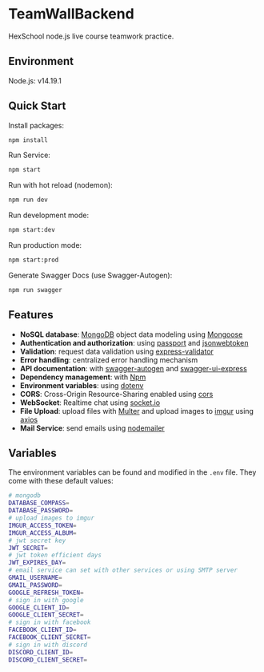 # TeamWallBackend
HexSchool node.js live course teamwork practice.

## Environment
Node.js: v14.19.1

## Quick Start

Install packages:

```sh
npm install
```
Run Service:

```sh
npm start
```

Run with hot reload (nodemon):

```sh
npm run dev
```

Run development mode:

```sh
npm start:dev
```

Run production mode:

```sh
npm start:prod
```

Generate Swagger Docs (use Swagger-Autogen):

```sh
npm run swagger
```

## Features

- **NoSQL database**: [MongoDB](https://www.mongodb.com) object data modeling using [Mongoose](https://mongoosejs.com)
- **Authentication and authorization**: using [passport](http://www.passportjs.org) and [jsonwebtoken](https://github.com/auth0/node-jsonwebtoken)
- **Validation**: request data validation using [express-validator](https://github.com/express-validator/express-validator)
- **Error handling**: centralized error handling mechanism
- **API documentation**: with [swagger-autogen](https://github.com/davibaltar/swagger-autogen) and [swagger-ui-express](https://github.com/scottie1984/swagger-ui-express)
- **Dependency management**: with [Npm](https://www.npmjs.com/)
- **Environment variables**: using [dotenv](https://github.com/motdotla/dotenv)
- **CORS**: Cross-Origin Resource-Sharing enabled using [cors](https://github.com/expressjs/cors)
- **WebSocket**: Realtime chat using [socket.io](https://socket.io/)
- **File Upload**: upload files with [Multer](https://github.com/expressjs/multer) and upload images to [imgur](https://imgur.com/) using [axios](https://github.com/axios/axios)
- **Mail Service**: send emails using [nodemailer](https://github.com/nodemailer/nodemailer)

## Variables

The environment variables can be found and modified in the `.env` file. They come with these default values:

```bash
# mongodb
DATABASE_COMPASS=
DATABASE_PASSWORD=
# upload images to imgur
IMGUR_ACCESS_TOKEN=
IMGUR_ACCESS_ALBUM=
# jwt secret key
JWT_SECRET=
# jwt token efficient days
JWT_EXPIRES_DAY=
# email service can set with other services or using SMTP server
GMAIL_USERNAME=
GMAIL_PASSWORD=
GOOGLE_REFRESH_TOKEN=
# sign in with google
GOOGLE_CLIENT_ID=
GOOGLE_CLIENT_SECRET=
# sign in with facebook
FACEBOOK_CLIENT_ID=
FACEBOOK_CLIENT_SECRET=
# sign in with discord
DISCORD_CLIENT_ID=
DISCORD_CLIENT_SECRET=
```
